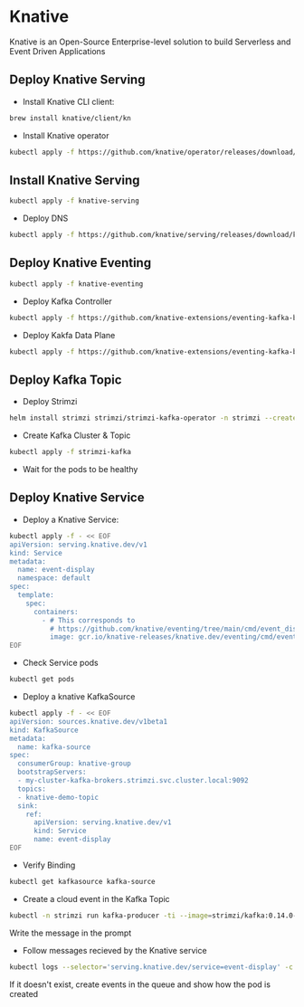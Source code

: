 # Knative

Knative is an Open-Source Enterprise-level
solution to build Serverless and Event Driven Applications

## Deploy Knative Serving

- Install Knative CLI client:

``` bash
brew install knative/client/kn
```

- Install Knative operator

``` bash
kubectl apply -f https://github.com/knative/operator/releases/download/knative-v1.12.1/operator.yaml
```

## Install Knative Serving

```bash
kubectl apply -f knative-serving
```

- Deploy DNS

``` bash
kubectl apply -f https://github.com/knative/serving/releases/download/knative-v1.12.3/serving-default-domain.yaml
```

## Deploy Knative Eventing

``` bash
kubectl apply -f knative-eventing
```

- Deploy Kafka Controller

``` bash
kubectl apply -f https://github.com/knative-extensions/eventing-kafka-broker/releases/download/knative-v1.12.1/eventing-kafka-controller.yaml
```

- Deploy Kakfa Data Plane

``` bash
kubectl apply -f https://github.com/knative-extensions/eventing-kafka-broker/releases/download/knative-v1.12.1/eventing-kafka-source.yaml
```

## Deploy Kafka Topic

- Deploy Strimzi

``` bash
helm install strimzi strimzi/strimzi-kafka-operator -n strimzi --create-namespace
```

- Create Kafka Cluster & Topic

``` bash
kubectl apply -f strimzi-kafka
```

- Wait for the pods to be healthy

## Deploy Knative Service

- Deploy a Knative Service:

``` bash
kubectl apply -f - << EOF
apiVersion: serving.knative.dev/v1
kind: Service
metadata:
  name: event-display
  namespace: default
spec:
  template:
    spec:
      containers:
        - # This corresponds to
          # https://github.com/knative/eventing/tree/main/cmd/event_display/main.go
          image: gcr.io/knative-releases/knative.dev/eventing/cmd/event_display
EOF
```

- Check Service pods

```bash
kubectl get pods
```

- Deploy a knative KafkaSource

``` bash
kubectl apply -f - << EOF
apiVersion: sources.knative.dev/v1beta1
kind: KafkaSource
metadata:
  name: kafka-source
spec:
  consumerGroup: knative-group
  bootstrapServers:
  - my-cluster-kafka-brokers.strimzi.svc.cluster.local:9092
  topics:
  - knative-demo-topic
  sink:
    ref:
      apiVersion: serving.knative.dev/v1
      kind: Service
      name: event-display
EOF
```

- Verify Binding

``` bash
kubectl get kafkasource kafka-source
```

- Create a cloud event in the Kafka Topic

``` bash
kubectl -n strimzi run kafka-producer -ti --image=strimzi/kafka:0.14.0-kafka-2.3.0 --rm=true --restart=Never -- bin/kafka-console-producer.sh --broker-list my-cluster-kafka-brokers.strimzi.svc.cluster.local:9092 --topic knative-demo-topic
```

Write the message in the prompt

- Follow messages recieved by the Knative service

``` bash
kubectl logs --selector='serving.knative.dev/service=event-display' -c user-container -n default -f 
```

If it doesn't exist, create events in the queue and show how the pod is created
